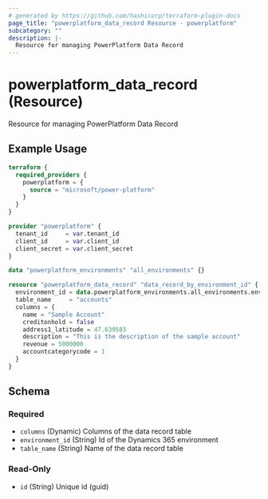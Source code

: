 ```yaml
---
# generated by https://github.com/hashicorp/terraform-plugin-docs
page_title: "powerplatform_data_record Resource - powerplatform"
subcategory: ""
description: |-
  Resource for managing PowerPlatform Data Record
---
```


# powerplatform_data_record (Resource)

Resource for managing PowerPlatform Data Record

## Example Usage

```terraform
terraform {
  required_providers {
    powerplatform = {
      source = "microsoft/power-platform"
    }
  }
}

provider "powerplatform" {
  tenant_id     = var.tenant_id
  client_id     = var.client_id
  client_secret = var.client_secret
}

data "powerplatform_environments" "all_environments" {}

resource "powerplatform_data_record" "data_record_by_environment_id" {
  environment_id = data.powerplatform_environments.all_environments.environments[0].id
  table_name     = "accounts"
  columns = {
    name = "Sample Account"
    creditonhold = false
    address1_latitude = 47.639583
    description = "This is the description of the sample account"
    revenue = 5000000
    accountcategorycode = 1
  }
}
```

<!-- schema generated by tfplugindocs -->
## Schema

### Required

- `columns` (Dynamic) Columns of the data record table
- `environment_id` (String) Id of the Dynamics 365 environment
- `table_name` (String) Name of the data record table

### Read-Only

- `id` (String) Unique id (guid)
